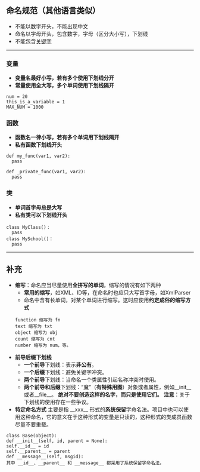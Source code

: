 ## 命名规范（其他语言类似）
+ 不能以数字开头，不能出现中文
+ 命名以字母开头，包含数字，字母（区分大小写），下划线
+ 不能包含[关键字](https://github.com/2048JiaLi/PY3_privacy/blob/master/Python%E9%9D%A2%E8%AF%95/image/%E5%85%B3%E9%94%AE%E5%AD%97.png)
___
### 变量
+ **变量名最好小写，若有多个使用下划线分开**
+ **常量使用全大写，多个单词使用下划线隔开**
```
num = 20
this_is_a_variable = 1
MAX_NUM = 1000
```
### 函数
+ **函数名一律小写，若有多个单词用下划线隔开**
+ **私有函数下划线开头**
```
def my_func(var1, var2):
  pass

def _private_func(var1, var2):
  pass
```
### 类
+ **单词首字母总是大写**
+ **私有类可以下划线开头**
```
class MyClass()：
  pass
class MySchool()：
  pass
```
___
## 补充
+ **缩写**：命名应当尽量使用**全拼写的单词**，缩写的情况有如下两种
   + **常用的缩写**，如XML、ID等，在命名时也应只大写首字母，如XmlParser
   + 命名中含有长单词，对某个单词进行缩写。这时应使用**约定成俗的缩写方式**
   ```
   function 缩写为 fn
   text 缩写为 txt
   object 缩写为 obj
   count 缩写为 cnt
   number 缩写为 num，等。
   ```
+ **前导后缀下划线**
   + **一个前导**下划线：表示**非公有**。
   + **一个后缀**下划线：避免关键字冲突。
   + **两个前导**下划线：当命名一个类属性引起名称冲突时使用。
   + **两个前导和后缀**下划线：“魔”（**有特殊用图**）对象或者属性，例如__init__或者__file__。
   **绝对不要创造这样的名字，而只是使用它们。**
**注意**：关于下划线的使用存在一些争议。
+ **特定命名方式**
主要是指 \_\_xxx\_\_ 形式的**系统保留**字命名法。项目中也可以使用这种命名，它的意义在于这种形式的变量是只读的，这种形式的类成员函数尽量不要重载。
```
class Base(object):
def __init__(self, id, parent = None):
self.__id__ = id
self.__parent__ = parent
def __message__(self, msgid):
其中 __id__、__parent__ 和 __message__ 都采用了系统保留字命名法。
```
